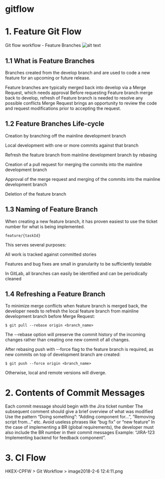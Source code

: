 # gitflow

# 1. Feature Git Flow 


Git flow workflow - Feature Branches
![alt text](https://wac-cdn.atlassian.com/dam/jcr:2bef0bef-22bc-4485-94b9-a9422f70f11c/02%20(2).svg?cdnVersion=jo)

## 1.1 What is Feature Branches
Branches created from the develop branch and are used to code a new feature for an upcoming or future release.

Feature branches are typically merged back into develop via a Merge Request, which needs approval
Before requesting Feature branch merge back to develop, refresh of Feature branch is needed to resolve any possible conflicts
Merge Request brings an opportunity to review the code and request modifications prior to accepting the request.
## 1.2 Feature Branches Life-cycle
Creation by branching off the mainline development branch

Local development with one or more commits against that branch

Refresh the feature branch from mainline development branch by rebasing

Creation of a pull request for merging the commits into the mainline development branch 

Approval of the merge request and merging of the commits into the mainline development branch 

Deletion of the feature branch

## 1.3 Naming of Feature Branch
When creating a new feature branch, it has proven easiest to use the ticket number for what is being implemented.
```
feature/{taskId}
```
This serves several purposes:

All work is tracked against committed stories 

Features and bug fixes are small in granularity to be sufficiently testable 

In GitLab, all branches can easily be identified and can be periodically cleaned

## 1.4 Refreshing a Feature Branch
To minimize merge conflicts when feature branch is merged back, the developer needs to refresh the local feature branch from mainline development branch before Merge Request:
```
$ git pull --rebase origin <branch_name>
```
The --rebase option will preserve the commit history of the incoming changes rather than creating one new commit of all changes.

After rebasing push with --force flag to the feature branch is required, as new commits on top of development branch are created:
```
$ git push --force origin <branch_name>
```
Otherwise, local and remote versions will diverge.

# 2. Contents of Commit Messages
Each commit message should begin with the Jira ticket number
The subsequent comment should give a brief overview of what was modified
Use the pattern “Doing something”: “Adding component for…”, “Removing script from…” etc.
Avoid useless phrases like “bug fix” or “new feature”
In the case of implementing a BR (global requirements), the developer must also include the BR number in their commit messages
Example: “JIRA-123 Implementing backend for feedback component”.

# 3. CI Flow
HKEX-CPFW > Git Workflow > image2018-2-6 12:4:11.png





